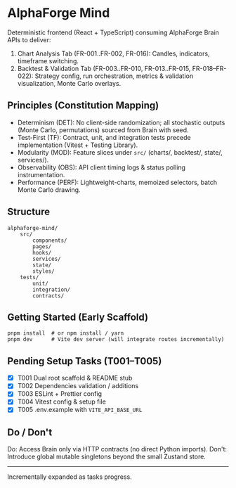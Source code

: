 # AlphaForge Mind

Deterministic frontend (React + TypeScript) consuming AlphaForge Brain APIs to deliver:

1. Chart Analysis Tab (FR-001..FR-002, FR-016): Candles, indicators, timeframe switching.
2. Backtest & Validation Tab (FR-003..FR-010, FR-013..FR-015, FR-018–FR-022): Strategy config, run orchestration, metrics & validation visualization, Monte Carlo overlays.

## Principles (Constitution Mapping)
- Determinism (DET): No client-side randomization; all stochastic outputs (Monte Carlo, permutations) sourced from Brain with seed.
- Test-First (TF): Contract, unit, and integration tests precede implementation (Vitest + Testing Library).
- Modularity (MOD): Feature slices under `src/` (charts/, backtest/, state/, services/).
- Observability (OBS): API client timing logs & status polling instrumentation.
- Performance (PERF): Lightweight-charts, memoized selectors, batch Monte Carlo drawing.

## Structure
```
alphaforge-mind/
	src/
		components/
		pages/
		hooks/
		services/
		state/
		styles/
	tests/
		unit/
		integration/
		contracts/
```

## Getting Started (Early Scaffold)
```
pnpm install  # or npm install / yarn
pnpm dev      # Vite dev server (will integrate routes incrementally)
```

## Pending Setup Tasks (T001–T005)
- [x] T001 Dual root scaffold & README stub
- [x] T002 Dependencies validation / additions
- [x] T003 ESLint + Prettier config
- [x] T004 Vitest config & setup file
- [x] T005 .env.example with `VITE_API_BASE_URL`

## Do / Don't
Do: Access Brain only via HTTP contracts (no direct Python imports).
Don't: Introduce global mutable singletons beyond the small Zustand store.

---
Incrementally expanded as tasks progress.
